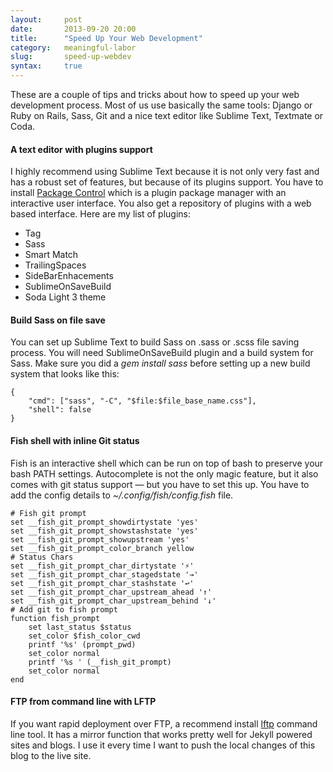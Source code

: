 ```yaml
---
layout:     post
date:       2013-09-20 20:00
title:      "Speed Up Your Web Development"
category:   meaningful-labor
slug:       speed-up-webdev
syntax:     true
---
```


These are a couple of tips and tricks about how to speed up your web development process. Most of us use basically the same tools: Django or Ruby on Rails, Sass, Git and a nice text editor like Sublime Text, Textmate or Coda.

#### A text editor with plugins support

I highly recommend using Sublime Text because it is not only very fast and has a robust set of features, but because of its plugins support. You have to install <a href="https://sublime.wbond.net/" ref="nofollow">Package Control</a> which is a plugin package manager with an interactive user interface. You also get a repository of plugins with a web based interface. Here are my list of plugins:

* Tag
* Sass
* Smart Match
* TrailingSpaces
* SideBarEnhacements
* SublimeOnSaveBuild
* Soda Light 3 theme

#### Build Sass on file save

You can set up Sublime Text to build Sass on .sass or .scss file saving process. You will need SublimeOnSaveBuild plugin and a build system for Sass. Make sure you did a *gem install sass* before setting up a new build system that looks like this:

    {
        "cmd": ["sass", "-C", "$file:$file_base_name.css"],
        "shell": false
    }

#### Fish shell with inline Git status

Fish is an interactive shell which can be run on top of bash to preserve your bash PATH settings. Autocomplete is not the only magic feature, but it also comes with git status support — but you have to set this up. You have to add the config details to *~/.config/fish/config.fish* file.

    # Fish git prompt
    set __fish_git_prompt_showdirtystate 'yes'
    set __fish_git_prompt_showstashstate 'yes'
    set __fish_git_prompt_showupstream 'yes'
    set __fish_git_prompt_color_branch yellow
    # Status Chars
    set __fish_git_prompt_char_dirtystate '⚡'
    set __fish_git_prompt_char_stagedstate '→'
    set __fish_git_prompt_char_stashstate '↩'
    set __fish_git_prompt_char_upstream_ahead '↑'
    set __fish_git_prompt_char_upstream_behind '↓'
    # Add git to fish prompt
    function fish_prompt
        set last_status $status
        set_color $fish_color_cwd
        printf '%s' (prompt_pwd)
        set_color normal
        printf '%s ' (__fish_git_prompt)
        set_color normal
    end

#### FTP from command line with LFTP

If you want rapid deployment over FTP, a recommend install [lftp](http://lftp.yar.ru) command line tool. It has a mirror function that works pretty well for Jekyll powered sites and blogs. I use it every time I want to push the local changes of this blog to the live site.


